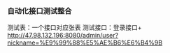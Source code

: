 ### 自动化接口测试整合
测试表：一个接口对应张表
测试接口：登录接口+
http://47.98.132.196:8080/admin/user?nickname=%E9%99%88%E5%AE%B6%E6%B4%9B